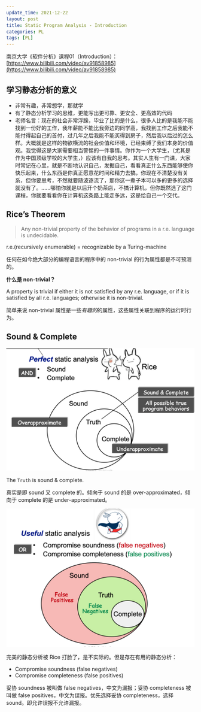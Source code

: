 ```yaml
---
update_time: 2021-12-22
layout: post
title: Static Program Analysis - Introduction
categories: PL
tags: [PL]
---
```


南京大学《软件分析》课程01（Introduction）：[https://www.bilibili.com/video/av91858985](https://www.bilibili.com/video/av91858985)

## 学习静态分析的意义

- 非常有趣，非常想学，那就学
- 有了静态分析学习的思维，更能写出更可靠、更安全、更高效的代码
- 老师名言：现在的社会非常浮躁，毕业了比的是什么，很多人比的是我能不能找到一份好的工作，我年薪能不能比我旁边的同学高，我找到工作之后我能不能付得起自己的首付，过几年之后我能不能买得到房子，然后我以后过的怎么样。大概就是这样的物欲横流的社会价值和环境，已经束缚了我们本身的价值观。我觉得这是大家需要相当警惕的一件事情。你作为一个大学生，（尤其是作为中国顶级学校的大学生，）应该有自我的思考。其实人生有一门课，大家时常记在心里，就是不断地认识自己，发掘自己，看看真正什么东西能够使你快乐起来，什么东西是你真正愿意花时间和精力去搞，你现在不清楚没有关系，但你要思考，不然就要随波逐流了，那你这一辈子本可以多的更多的选择就没有了。……哪怕你就是以后开个奶茶店，不搞计算机，但你既然选了这门课程，你就要看看你在计算机这条路上能走多远，这是给自己一个交代。

## Rice’s Theorem

> Any non-trivial property of the behavior of programs in a r.e. language is undecidable.

r.e.(recursively enumerable) = recognizable by a Turing-machine

任何在如今绝大部分的编程语言的程序中的 non-trivial 的行为属性都是不可预测的。

**什么是 non-trivial？**

A property is trivial if either it is not satisfied by any r.e. language, or if it is satisfied by all r.e. languages; otherwise it is non-trivial.

简单来说 non-trivial 属性是一些*有趣的*的属性，这些属性关联到程序的运行时行为。

## Sound & Complete

![image-20211222175133984](/images/posts/2021-12-22-static-analysis.assets/image-20211222175133984.png)

The `Truth` is sound & complete.

真实是即 sound 又 complete 的。倾向于 sound 的是 over-approximated，倾向于 complete 的是 under-approximated。

![image-20211222180409044](/images/posts/2021-12-22-static-analysis.assets/image-20211222180409044.png)

完美的静态分析被 Rice 打脸了，是不实际的。但是存在有用的静态分析：

- Compromise soundness (false negatives)
- Compromise completeness (false positives)

妥协 soundness 被叫做 false negatives，中文为漏报；妥协 completeness 被叫做 false positives，中文为误报。优先选择妥协 completeness，选择 sound。即允许误报不允许漏报。